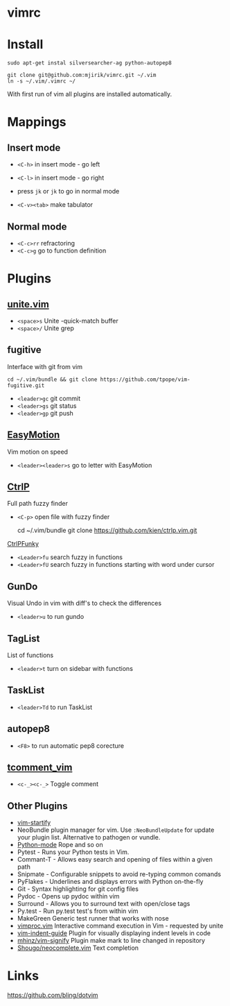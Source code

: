 vimrc
=====


Install
=======

    sudo apt-get instal silversearcher-ag python-autopep8

    git clone git@github.com:mjirik/vimrc.git ~/.vim
    ln -s ~/.vim/.vimrc ~/

With first run of vim all plugins are installed automatically.


Mappings
===

Insert mode
---

* `<C-h>` in insert mode - go left
* `<C-l>` in insert mode - go right


*  press `jk` or `jk` to go in normal mode

*  `<C-v><tab>` make tabulator


Normal mode
----

* `<C-c>rr` refractoring
* `<C-c>g` go to function definition



Plugins
====


[unite.vim](https://github.com/Shougo/unite.vim)
---
* `<space>s` Unite -quick-match buffer
* `<space>/` Unite grep

fugitive
---

Interface with git from vim

    cd ~/.vim/bundle && git clone https://github.com/tpope/vim-fugitive.git

* `<leader>gc` git commit
* `<leader>gs` git status
* `<leader>gp` git push


[EasyMotion](https://github.com/Lokaltog/vim-easymotion)
---

Vim motion on speed

* `<leader><leader>s` go to letter with EasyMotion

[CtrlP](https://github.com/kien/ctrlp)
---

Full path fuzzy finder

* `<C-p>` open file with fuzzy finder

    cd ~/.vim/bundle
    git clone https://github.com/kien/ctrlp.vim.git

[CtrlPFunky](https://github.com/vim-scripts/ctrlp-funky)

* `<Leader>fu` search fuzzy in functions
* `<Leader>fU` search fuzzy in functions starting with word under cursor

GunDo
---

Visual Undo in vim with diff's to check the differences

* `<leader>u` to run gundo


TagList
---

List of functions
* `<leader>t` turn on sidebar with functions


TaskList
---

* `<leader>Td` to run TaskList

autopep8
---

* `<F8>` to run automatic pep8 corecture

[tcomment_vim](https://github.com/tomtom/tcomment_vim)
---

* `<c-_><c-_>` Toggle comment

Other Plugins
---

* [vim-startify](https://github.com/mhinz/vim-startify)
* NeoBundle plugin manager for vim. Use `:NeoBundleUpdate` for update your
  plugin list. Alternative to pathogen or vundle.
* [Python-mode](http://github.com/klen/python-mode)
     Rope and so on
* Pytest - 
     Runs your Python tests in Vim.
* Commant-T - 
     Allows easy search and opening of files within a given path
* Snipmate - 
     Configurable snippets to avoid re-typing common comands
* PyFlakes - 
     Underlines and displays errors with Python on-the-fly
* Git - 
    Syntax highlighting for git config files
* Pydoc -
    Opens up pydoc within vim
* Surround - 
    Allows you to surround text with open/close tags
* Py.test - 
    Run py.test test's from within vim
* MakeGreen
    Generic test runner that works with nose
* [vimproc.vim](https://github.com/Shougo/vimproc.vim)
    Interactive command execution in Vim - requested by unite
* [vim-indent-guide](https://github.com/nathanaelkane/vim-indent-guides)
    Plugin for visually displaying indent levels in code
* [mhinz/vim-signify](https://github.com/mhinz/vim-signify)
    Plugin make mark to line changed in repository
* [Shougo/neocomplete.vim](https://github.com/Shougo/neocomplete.vim)
    Text completion

Links
===

https://github.com/bling/dotvim
